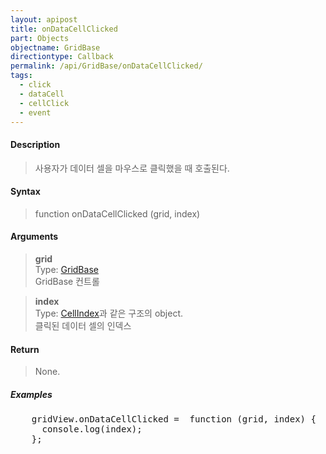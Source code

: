 ```yaml
---
layout: apipost
title: onDataCellClicked
part: Objects
objectname: GridBase
directiontype: Callback
permalink: /api/GridBase/onDataCellClicked/
tags:
  - click
  - dataCell
  - cellClick
  - event
---
```



#### Description

> 사용자가 데이터 셀을 마우스로 클릭했을 때 호출된다.   

#### Syntax

> function onDataCellClicked (grid, index)  

#### Arguments

> **grid**  
> Type: [GridBase](/api/GridBase/)  
> GridBase 컨트롤  

> **index**  
> Type: [CellIndex](/api/types/CellIndex/)과 같은 구조의 object.  
> 클릭된 데이터 셀의 인덱스  

#### Return

> None.  

##### Examples 

<pre class="prettyprint">
    gridView.onDataCellClicked =  function (grid, index) {
      console.log(index);
    };
</pre>

